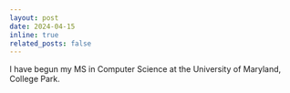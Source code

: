 ```yaml
---
layout: post
date: 2024-04-15
inline: true
related_posts: false
---
```


I have begun my MS in Computer Science at the University of Maryland, College Park.